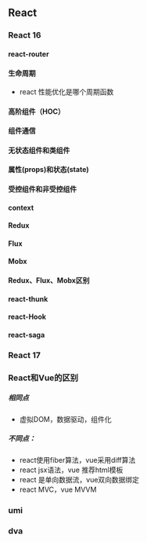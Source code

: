 ## React

### React 16

#### react-router

#### 生命周期

- react 性能优化是哪个周期函数

#### 高阶组件（HOC）

#### 组件通信

#### 无状态组件和类组件

#### 属性(props)和状态(state)

#### 受控组件和非受控组件

#### context

#### Redux

#### Flux

#### Mobx

#### Redux、Flux、Mobx区别

#### react-thunk

#### react-Hook

#### react-saga

### React 17

### React和Vue的区别

##### 相同点

- 虚拟DOM，数据驱动，组件化

##### 不同点：

- react使用fiber算法，vue采用diff算法
- react  jsx语法，vue 推荐html模板
- react 是单向数据流，vue双向数据绑定
- react  MVC，vue MVVM

### umi

### dva

